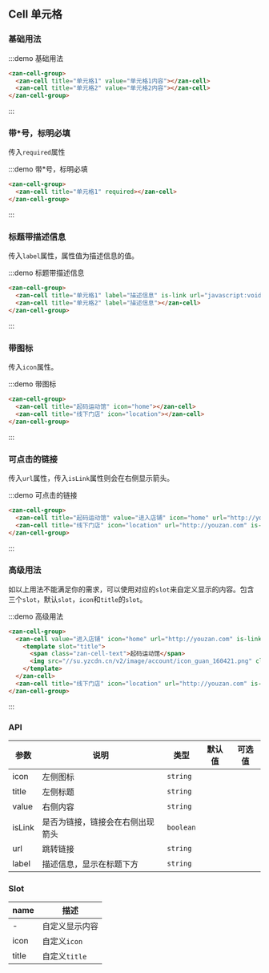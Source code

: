 <style>
.official-img {
  width: 31px;
  vertical-align: middle;
  border: 0;
}
</style>

<script>
export default {
  methods: {
    handleClick() {
      console.log('cell click');
    }
  }
};
</script>

## Cell 单元格

### 基础用法

:::demo 基础用法
```html
<zan-cell-group>
  <zan-cell title="单元格1" value="单元格1内容"></zan-cell>
  <zan-cell title="单元格2" value="单元格2内容"></zan-cell>
</zan-cell-group>
```
:::

### 带*号，标明必填

传入`required`属性

:::demo  带*号，标明必填
```html
<zan-cell-group>
  <zan-cell title="单元格1" required></zan-cell>
</zan-cell-group>
```
:::

### 标题带描述信息

传入`label`属性，属性值为描述信息的值。

:::demo 标题带描述信息
```html
<zan-cell-group>
  <zan-cell title="单元格1" label="描述信息" is-link url="javascript:void(0)" @click="handleClick"></zan-cell>
  <zan-cell title="单元格2" label="描述信息"></zan-cell>
</zan-cell-group>
```
:::

### 带图标

传入`icon`属性。

:::demo 带图标
```html
<zan-cell-group>
  <zan-cell title="起码运动馆" icon="home"></zan-cell>
  <zan-cell title="线下门店" icon="location"></zan-cell>
</zan-cell-group>
```
:::

### 可点击的链接

传入`url`属性，传入`isLink`属性则会在右侧显示箭头。

:::demo 可点击的链接
```html
<zan-cell-group>
  <zan-cell title="起码运动馆" value="进入店铺" icon="home" url="http://youzan.com" is-link></zan-cell>
  <zan-cell title="线下门店" icon="location" url="http://youzan.com" is-link></zan-cell>
</zan-cell-group>
```
:::

### 高级用法

如以上用法不能满足你的需求，可以使用对应的`slot`来自定义显示的内容。包含三个`slot`，默认`slot`，`icon`和`title`的`slot`。

:::demo 高级用法
```html
<zan-cell-group>
  <zan-cell value="进入店铺" icon="home" url="http://youzan.com" is-link>
    <template slot="title">
      <span class="zan-cell-text">起码运动馆</span>
      <img src="//su.yzcdn.cn/v2/image/account/icon_guan_160421.png" class="official-img">
    </template>
  </zan-cell>
  <zan-cell title="线下门店" icon="location" url="http://youzan.com" is-link></zan-cell>
</zan-cell-group>
```
:::

### API

| 参数       | 说明      | 类型       | 默认值       | 可选值       |
|-----------|-----------|-----------|-------------|-------------|
| icon | 左侧图标 | `string`  |           |           |
| title | 左侧标题 | `string`  |           |           |
| value | 右侧内容 | `string`  |           |           |
| isLink | 是否为链接，链接会在右侧出现箭头 | `boolean`  |           |           |
| url | 跳转链接 | `string`  |           |           |
| label | 描述信息，显示在标题下方 | `string`  |           |           |

### Slot

| name       | 描述      |
|-----------|-----------|
| - | 自定义显示内容 |
| icon | 自定义`icon` |
| title | 自定义`title` |
